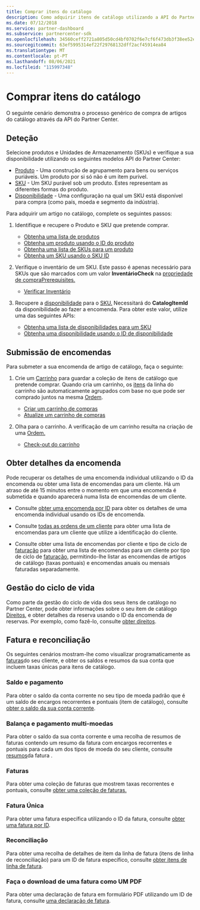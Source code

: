 ```yaml
---
title: Comprar itens do catálogo
description: Como adquirir itens de catálogo utilizando a API do Partner Center.
ms.date: 07/12/2018
ms.service: partner-dashboard
ms.subservice: partnercenter-sdk
ms.openlocfilehash: 34560ceff2721a805d50cd4bf0702f6e7cf6f473db3f38ee52ea439b7355b786
ms.sourcegitcommit: 63ef5995314ef22f29768132dff2acf45914ea84
ms.translationtype: MT
ms.contentlocale: pt-PT
ms.lasthandoff: 08/06/2021
ms.locfileid: "115997348"
---
```

# <a name="purchase-catalog-items"></a>Comprar itens do catálogo

O seguinte cenário demonstra o processo genérico de compra de artigos do catálogo através da API do Partner Center.

## <a name="discovery"></a>Deteção

Selecione produtos e Unidades de Armazenamento (SKUs) e verifique a sua disponibilidade utilizando os seguintes modelos API do Partner Center:

- [Produto](product-resources.md#product) - Uma construção de agrupamento para bens ou serviços puriáveis. Um produto por si só não é um item purivel.
- [SKU](product-resources.md#sku) - Um SKU purável sob um produto. Estes representam as diferentes formas do produto.
- [Disponibilidade](product-resources.md#availability) - Uma configuração na qual um SKU está disponível para compra (como país, moeda e segmento da indústria).

Para adquirir um artigo no catálogo, complete os seguintes passos:

1. Identifique e recupere o Produto e SKU que pretende comprar.

   - [Obtenha uma lista de produtos](get-a-list-of-products.md)
   - [Obtenha um produto usando o ID do produto](get-a-product-by-id.md)
   - [Obtenha uma lista de SKUs para um produto](get-a-list-of-skus-for-a-product.md)
   - [Obtenha um SKU usando o SKU ID](get-a-sku-by-id.md)

2. Verifique o inventário de um SKU. Este passo é apenas necessário para SKUs que são marcados com um valor **InventárioCheck** na [propriedade de compraPrerequisites.](product-resources.md#sku)

   - [Verificar Inventário](check-inventory.md)

3. Recupere a [disponibilidade](product-resources.md#availability) para o [SKU.](product-resources.md#sku) Necessitará do **CatalogItemId** da disponibilidade ao fazer a encomenda. Para obter este valor, utilize uma das seguintes APIs:

   - [Obtenha uma lista de disponibilidades para um SKU](get-a-list-of-availabilities-for-a-sku.md)
   - [Obtenha uma disponibilidade usando o ID de disponibilidade](get-an-availability-by-id.md)

## <a name="order-submission"></a>Submissão de encomendas

Para submeter a sua encomenda de artigo de catálogo, faça o seguinte:

1. Crie um [Carrinho](cart-resources.md) para guardar a coleção de itens de catálogo que pretende comprar. Quando cria um carrinho, os [itens](cart-resources.md#cartlineitem) da linha do carrinho são automaticamente agrupados com base no que pode ser comprado juntos na mesma [Ordem](order-resources.md).

   - [Criar um carrinho de compras](create-a-cart.md)
   - [Atualize um carrinho de compras](update-a-cart.md)

2. Olha para o carrinho. A verificação de um carrinho resulta na criação de uma [Ordem.](order-resources.md)

   - [Check-out do carrinho](checkout-a-cart.md)

## <a name="get-order-details"></a>Obter detalhes da encomenda

Pode recuperar os detalhes de uma encomenda individual utilizando o ID da encomenda ou obter uma lista de encomendas para um cliente. Há um atraso de até 15 minutos entre o momento em que uma encomenda é submetida e quando aparecerá numa lista de encomendas de um cliente.

- Consulte [obter uma encomenda por ID](get-an-order-by-id.md) para obter os detalhes de uma encomenda individual usando os IDs de encomenda.

- Consulte [todas as ordens de um cliente](get-all-of-a-customer-s-orders.md) para obter uma lista de encomendas para um cliente que utilize a identificação do cliente.

- Consulte obter uma lista de encomendas por cliente e tipo de ciclo de [faturação](get-a-list-of-orders-by-customer-and-billing-cycle-type.md) para obter uma lista de encomendas para um cliente por tipo de ciclo de [faturação,](product-resources.md#billingcycletype) permitindo-lhe listar as encomendas de artigos de catálogo (taxas pontuais) e encomendas anuais ou mensais faturadas separadamente.

## <a name="lifecycle-management"></a>Gestão do ciclo de vida

Como parte da gestão do ciclo de vida dos seus itens de catálogo no Partner Center, pode obter informações sobre o seu item de catálogo [Direitos](entitlement-resources.md), e obter detalhes da reserva usando o ID da encomenda de reservas. Por exemplo, como fazê-lo, consulte [obter direitos](get-a-collection-of-entitlements.md).   

## <a name="invoice-and-reconciliation"></a>Fatura e reconciliação

Os seguintes cenários mostram-lhe como visualizar programaticamente as [faturas](invoice-resources.md)do seu cliente, e obter os saldos e resumos da sua conta que incluem taxas únicas para itens de catálogo.

### <a name="balance-and-payment"></a>Saldo e pagamento

Para obter o saldo da conta corrente no seu tipo de moeda padrão que é um saldo de encargos recorrentes e pontuais (item de catálogo), consulte [obter o saldo da sua conta corrente](get-the-reseller-s-current-account-balance.md).

### <a name="multi-currency-balance-and-payment"></a>Balança e pagamento multi-moedas

Para obter o saldo da sua conta corrente e uma recolha de resumos de faturas contendo um resumo da fatura com encargos recorrentes e pontuais para cada um dos tipos de moeda do seu cliente, consulte [resumos](get-invoice-summaries.md)da fatura .

### <a name="invoices"></a>Faturas

Para obter uma coleção de faturas que mostrem taxas recorrentes e pontuais, consulte [obter uma coleção de faturas.](get-a-collection-of-invoices.md) 

### <a name="single-invoice"></a>Fatura Única

Para obter uma fatura específica utilizando o ID da fatura, consulte [obter uma fatura por ID](get-invoice-by-id.md).  

### <a name="reconciliation"></a>Reconciliação

Para obter uma recolha de detalhes de item da linha de fatura (itens de linha de reconciliação) para um ID de fatura específico, consulte [obter itens de linha de fatura](get-invoiceline-items.md).  

### <a name="download-an-invoice-as-a-pdf"></a>Faça o download de uma fatura como UM PDF

Para obter uma declaração de fatura em formulário PDF utilizando um ID de fatura, consulte [uma declaração de fatura](get-invoice-statement.md).
